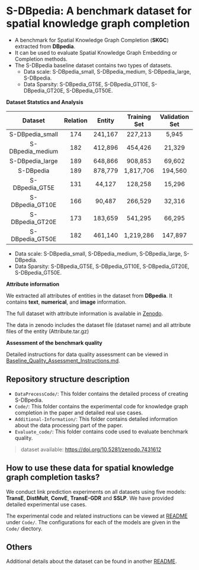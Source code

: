 # S-DBpedia: A benchmark dataset for spatial knowledge graph completion



- A benchmark for Spatial Knowledge Graph Completion (**SKGC**) extracted from **DBpedia**.
- It can be used to evaluate Spatial Knowledge Graph Embedding or Completion methods.
- The S-DBpedia baseline dataset contains two types of datasets. 
  - Data scale: S-DBpedia_small, S-DBpedia_medium, S-DBpedia_large, S-DBpedia.
  - Data Sparsity: S-DBpedia_GT5E, S-DBpedia_GT10E, S-DBpedia_GT20E, S-DBpedia_GT50E.

**Dataset Statstics and Analysis**

|     Dataset      | Relation | Entity  | Training Set | Validation Set | Test Set |
| :--------------: | :------: | :-----: | :----------: | :------------: | :------: |
| S-DBpedia_small  |   174    | 241,167 |   227,213    |     5,945      |  5,976   |
| S-DBpedia_medium |   182    | 412,896 |   454,426    |     21,329     |  21,149  |
| S-DBpedia_large  |   189    | 648,866 |   908,853    |     69,602     |  69,096  |
|    S-DBpedia     |   189    | 878,779 |  1,817,706   |    194,560     | 194,869  |
|  S-DBpedia_GT5E  |   131    | 44,127  |   128,258    |     15,296     |  15,268  |
| S-DBpedia_GT10E  |   166    | 90,487  |   266,529    |     32,316     |  32,301  |
| S-DBpedia_GT20E  |   173    | 183,659 |   541,295    |     66,295     |  66,283  |
| S-DBpedia_GT50E  |   182    | 461,140 |  1,219,286   |    147,897     | 148,128  |

- Data scale: S-DBpedia_small, S-DBpedia_medium, S-DBpedia_large, S-DBpedia.
- Data Sparsity: S-DBpedia_GT5E, S-DBpedia_GT10E, S-DBpedia_GT20E, S-DBpedia_GT50E.



**Attribute information**

We extracted all attributes of entities in the dataset from **DBpedia**. It contains **text**, **numerical**, and **image** information.

The full dataset with attribute information is available in [Zenodo](https://doi.org/10.5281/zenodo.7431612).

The data in zenodo includes the dataset file (dataset name) and all attribute files of the entity (Attribute.tar.gz)


**Assessment of the benchmark quality**

Detailed instructions for data quality assessment can be viewed in [Baseline_Quality_Assessment_Instructions.md](./Baseline_Quality_Assessment_Instructions.md).


## Repository structure description
- `DataPrecessCode/`: This folder contains the detailed process of creating S-DBpedia.
- `Code/`: This folder contains the experimental code for knowledge graph completion in the paper and detailed real use cases.
- `Additional-Information/`: This folder contains detailed information about the data processing part of the paper.
- `Evaluate_code/`: This folder contains code used to evaluate benchmark quality.

> dataset available: https://doi.org/10.5281/zenodo.7431612


## How to use these data for spatial knowledge graph completion tasks?

We conduct link prediction experiments on all datasets using five models: **TransE**, **DistMult**, **ConvE**, **TransE-GDR** and **SSLP**. We have provided detailed experimental use cases. 

The experimental code and related instructions can be viewed at [README](./Code/README.md) under `Code/`. The configurations for each of the models are given in the `Code/` diectory.


## Others

Additional details about the dataset can be found in another [README](./Additional-Information/README.md).
